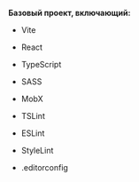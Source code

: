 **Базовый проект, включающий:**

* Vite
* React
* TypeScript
* SASS
* MobX

* TSLint
* ESLint
* StyleLint
* .editorconfig
